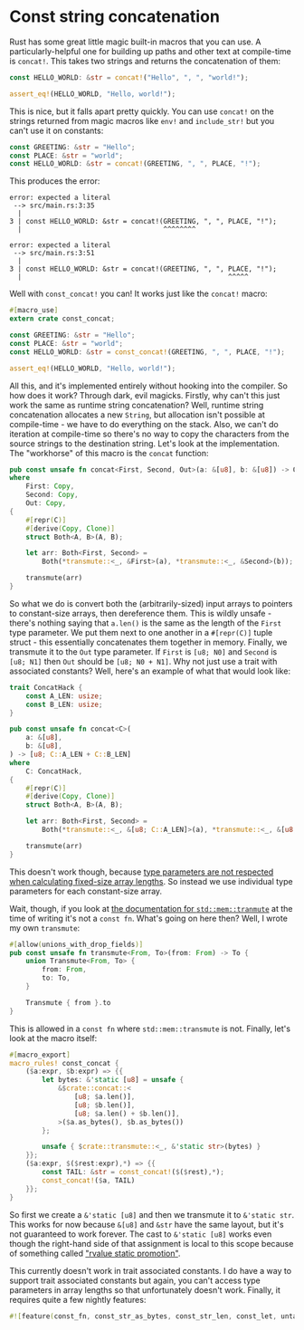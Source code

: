 # Const string concatenation

Rust has some great little magic built-in macros that you can use. A particularly-helpful one for building up paths and other text at compile-time is `concat!`. This takes two strings and returns the concatenation of them:

```rust
const HELLO_WORLD: &str = concat!("Hello", ", ", "world!");

assert_eq!(HELLO_WORLD, "Hello, world!");
```

This is nice, but it falls apart pretty quickly. You can use `concat!` on the strings returned from magic macros like `env!` and `include_str!` but you can't use it on constants:

```rust
const GREETING: &str = "Hello";
const PLACE: &str = "world";
const HELLO_WORLD: &str = concat!(GREETING, ", ", PLACE, "!");
```

This produces the error:

```
error: expected a literal
 --> src/main.rs:3:35
  |
3 | const HELLO_WORLD: &str = concat!(GREETING, ", ", PLACE, "!");
  |                                   ^^^^^^^^

error: expected a literal
 --> src/main.rs:3:51
  |
3 | const HELLO_WORLD: &str = concat!(GREETING, ", ", PLACE, "!");
  |                                                   ^^^^^
```

Well with `const_concat!` you can! It works just like the `concat!` macro:

```rust
#[macro_use]
extern crate const_concat;

const GREETING: &str = "Hello";
const PLACE: &str = "world";
const HELLO_WORLD: &str = const_concat!(GREETING, ", ", PLACE, "!");

assert_eq!(HELLO_WORLD, "Hello, world!");
```

All this, and it's implemented entirely without hooking into the compiler. So how does it work? Through dark, evil magicks. Firstly, why can't this just work the same as runtime string concatenation? Well, runtime string concatenation allocates a new `String`, but allocation isn't possible at compile-time - we have to do everything on the stack. Also, we can't do iteration at compile-time so there's no way to copy the characters from the source strings to the destination string. Let's look at the implementation. The "workhorse" of this macro is the `concat` function:

```rust
pub const unsafe fn concat<First, Second, Out>(a: &[u8], b: &[u8]) -> Out
where
    First: Copy,
    Second: Copy,
    Out: Copy,
{
    #[repr(C)]
    #[derive(Copy, Clone)]
    struct Both<A, B>(A, B);

    let arr: Both<First, Second> =
        Both(*transmute::<_, &First>(a), *transmute::<_, &Second>(b));

    transmute(arr)
}
```

So what we do is convert both the (arbitrarily-sized) input arrays to pointers to constant-size arrays, then dereference them. This is wildly unsafe - there's nothing saying that `a.len()` is the same as the length of the `First` type parameter. We put them next to one another in a `#[repr(C)]` tuple struct - this essentially concatenates them together in memory. Finally, we transmute it to the `Out` type parameter. If `First` is `[u8; N0]` and `Second` is `[u8; N1]` then `Out` should be `[u8; N0 + N1]`. Why not just use a trait with associated constants? Well, here's an example of what that would look like:

```rust
trait ConcatHack {
    const A_LEN: usize;
    const B_LEN: usize;
}

pub const unsafe fn concat<C>(
    a: &[u8],
    b: &[u8],
) -> [u8; C::A_LEN + C::B_LEN]
where
    C: ConcatHack,
{
    #[repr(C)]
    #[derive(Copy, Clone)]
    struct Both<A, B>(A, B);

    let arr: Both<First, Second> =
        Both(*transmute::<_, &[u8; C::A_LEN]>(a), *transmute::<_, &[u8; C::B_LEN]>(b));

    transmute(arr)
}
```

This doesn't work though, because [type parameters are not respected when calculating fixed-size array lengths][fixed-size-length-problems]. So instead we use individual type parameters for each constant-size array.

[fixed-size-length-problems]: https://github.com/rust-lang/rust/issues/43408#issuecomment-318258935

Wait, though, if you look at [the documentation for `std::mem::tranmute`][transmute] at the time of writing it's not a `const fn`. What's going on here then? Well, I wrote my own `transmute`:

[transmute]: https://doc.rust-lang.org/1.26.0/std/mem/fn.transmute.html

```rust
#[allow(unions_with_drop_fields)]
pub const unsafe fn transmute<From, To>(from: From) -> To {
    union Transmute<From, To> {
        from: From,
        to: To,
    }

    Transmute { from }.to
}
```

This is allowed in a `const fn` where `std::mem::transmute` is not. Finally, let's look at the macro itself:

```rust
#[macro_export]
macro_rules! const_concat {
    ($a:expr, $b:expr) => {{
        let bytes: &'static [u8] = unsafe {
            &$crate::concat::<
                [u8; $a.len()],
                [u8; $b.len()],
                [u8; $a.len() + $b.len()],
            >($a.as_bytes(), $b.as_bytes())
        };

        unsafe { $crate::transmute::<_, &'static str>(bytes) }
    }};
    ($a:expr, $($rest:expr),*) => {{
        const TAIL: &str = const_concat!($($rest),*);
        const_concat!($a, TAIL)
    }};
}
```

So first we create a `&'static [u8]` and then we transmute it to `&'static str`. This works for now because `&[u8]` and `&str` have the same layout, but it's not guaranteed to work forever. The cast to `&'static [u8]` works even though the right-hand side of that assignment is local to this scope because of something called ["rvalue static promotion"][rv-static-promotion].

This currently doesn't work in trait associated constants. I do have a way to support trait associated constants but again, you can't access type parameters in array lengths so that unfortunately doesn't work. Finally, it requires quite a few nightly features:

```rust
#![feature(const_fn, const_str_as_bytes, const_str_len, const_let, untagged_unions)]
```

[rv-static-promotion]: https://github.com/rust-lang/rfcs/blob/master/text/1414-rvalue_static_promotion.md
